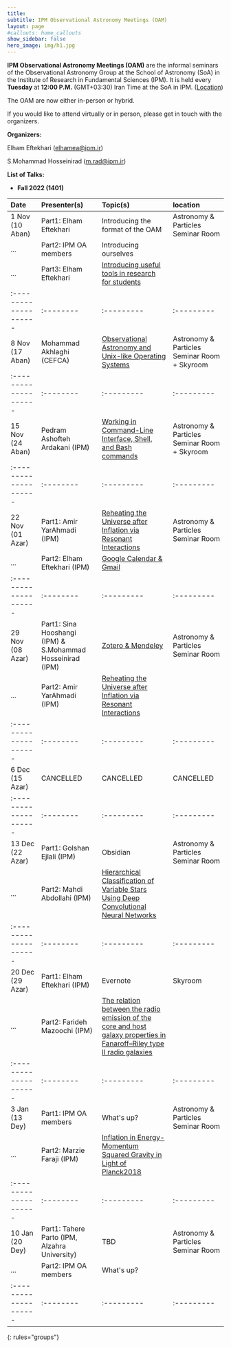 ```yaml
---
title:
subtitle: IPM Observational Astronomy Meetings (OAM)
layout: page
#callouts: home_callouts
show_sidebar: false
hero_image: img/h1.jpg
---
```


**IPM Observational Astronomy Meetings (OAM)** are the informal seminars of the Observational Astronomy Group at the School of Astronomy (SoA) in the Institute of Research in Fundamental Sciences (IPM). It is held every **Tuesday** at **12:00 P.M.** (GMT+03:30) Iran Time at the SoA in IPM. ([Location](https://www.google.com/maps/place/Institute+for+Astronomy/@35.8039058,51.4900625,17z/data=!4m5!3m4!1s0x3f8e051f03317155:0xb31622adb7a45cc1!8m2!3d35.8053223!4d51.4915255))

The OAM are now either in-person or hybrid.

If you would like to attend virtually or in person, please get in touch with the organizers.

**Organizers:**

Elham Eftekhari (elhamea@ipm.ir)

S.Mohammad Hosseinirad (m.rad@ipm.ir)

**List of Talks:**

- **Fall 2022 (1401)**



| Date                | Presenter(s) | Topic(s) | location |
|:--------------------|:--------|:---------|:---------|
|1 Nov (10 Aban)      |Part1: Elham Eftekhari|Introducing the format of the OAM|Astronomy & Particles Seminar Room|
|...                  |Part2: IPM OA members|Introducing ourselves||
|...                  |Part3: Elham Eftekhari|[Introducing useful tools in research for students](/presentations/2022/11_01_Elham_Eftekhari)||
|:--------------------|:--------|:---------|:---------|
|8 Nov (17 Aban)      |Mohammad Akhlaghi (CEFCA)|[Observational Astronomy and Unix-like Operating Systems](/presentations/2022/Observational_Astronomy_and_Unix-like_Operating_Systems)|Astronomy & Particles Seminar Room + Skyroom|
|:--------------------|:--------|:---------|:---------|
|15 Nov (24 Aban)     |Pedram Ashofteh Ardakani (IPM)|[Working in Command-Line Interface, Shell, and Bash commands](/presentations/2022/Working_in_Command-Line_Interface)|Astronomy & Particles Seminar Room + Skyroom|
|:--------------------|:--------|:---------|:---------|
|22 Nov (01 Azar)     |Part1: Amir YarAhmadi (IPM)|[Reheating the Universe after Inflation via Resonant Interactions](/presentations/2022/Reheating_the_Universe_after_Inflation_via_Resonant_Interactions)|Astronomy & Particles Seminar Room|
|...                  |Part2: Elham Eftekhari (IPM)|[Google Calendar & Gmail](/presentations/2022/Google_Calendar_Gmail)||
|:--------------------|:--------|:---------|:---------|
|29 Nov (08 Azar)     |Part1: Sina Hooshangi (IPM) & S.Mohammad Hosseinirad (IPM)|[Zotero & Mendeley](/presentations/2022/Zotero_Mendeley)|Astronomy & Particles Seminar Room|
|...                  |Part2: Amir YarAhmadi (IPM)|[Reheating the Universe after Inflation via Resonant Interactions](/presentations/2022/Reheating_the_Universe_after_Inflation_via_Resonant_Interactions)||
|:--------------------|:--------|:---------|:---------|
|6 Dec (15 Azar)|CANCELLED|CANCELLED|CANCELLED|
|:--------------------|:--------|:---------|:---------|
|13 Dec (22 Azar)     |Part1: Golshan Ejlali (IPM)|Obsidian|Astronomy & Particles Seminar Room|
|...                  |Part2: Mahdi Abdollahi (IPM)|[Hierarchical Classification of Variable Stars Using Deep Convolutional Neural Networks](/presentations/2022/12-13_Mahdi_Abdollahi)||
|:--------------------|:--------|:---------|:---------|
|20 Dec (29 Azar)     |Part1: Elham Eftekhari (IPM)|Evernote|Skyroom|
|...                  |Part2: Farideh Mazoochi (IPM)|[The relation between the radio emission of the core and host galaxy properties in Fanaroff–Riley type II radio galaxies](/presentations/2022/12-20_Farideh_Mazoochi)||
|:--------------------|:--------|:---------|:---------|
|3 Jan (13 Dey)       |Part1: IPM OA members|What's up?|Astronomy & Particles Seminar Room|
|...                  |Part2: Marzie Faraji (IPM)|[Inflation in Energy-Momentum Squared Gravity in Light of Planck2018](/presentations/2023/01_03_Marzie_Faraji)||
|:--------------------|:--------|:---------|:---------|
|10 Jan (20 Dey)      |Part1: Tahere Parto (IPM, Alzahra University)|TBD|Astronomy & Particles Seminar Room|
|...                  |Part2: IPM OA members|What's up?||
|:--------------------|:--------|:---------|:---------|
{: rules="groups"}
